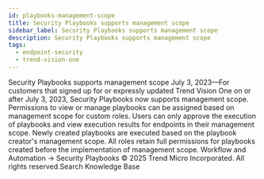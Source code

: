 ```yaml
---
id: playbooks-management-scope
title: Security Playbooks supports management scope
sidebar_label: Security Playbooks supports management scope
description: Security Playbooks supports management scope
tags:
  - endpoint-security
  - trend-vision-one
---
```


 Security Playbooks supports management scope July 3, 2023—For customers that signed up for or expressly updated Trend Vision One on or after July 3, 2023, Security Playbooks now supports management scope. Permissions to view or manage playbooks can be assigned based on management scope for custom roles. Users can only approve the execution of playbooks and view execution results for endpoints in their management scope. Newly created playbooks are executed based on the playbook creator's management scope. All roles retain full permissions for playbooks created before the implementation of management scope. Workflow and Automation → Security Playbooks © 2025 Trend Micro Incorporated. All rights reserved.Search Knowledge Base